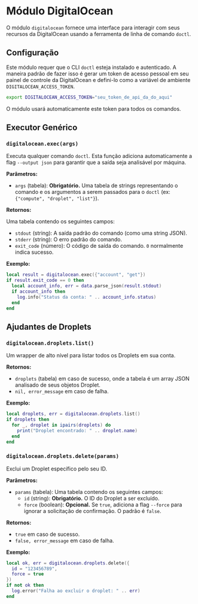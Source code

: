 # Módulo DigitalOcean

O módulo `digitalocean` fornece uma interface para interagir com seus recursos da DigitalOcean usando a ferramenta de linha de comando `doctl`.

## Configuração

Este módulo requer que o CLI `doctl` esteja instalado e autenticado. A maneira padrão de fazer isso é gerar um token de acesso pessoal em seu painel de controle da DigitalOcean e defini-lo como a variável de ambiente `DIGITALOCEAN_ACCESS_TOKEN`.

```bash
export DIGITALOCEAN_ACCESS_TOKEN="seu_token_de_api_da_do_aqui"
```

O módulo usará automaticamente este token para todos os comandos.

## Executor Genérico

### `digitalocean.exec(args)`

Executa qualquer comando `doctl`. Esta função adiciona automaticamente a flag `--output json` para garantir que a saída seja analisável por máquina.

**Parâmetros:**

- `args` (tabela): **Obrigatório.** Uma tabela de strings representando o comando e os argumentos a serem passados para o `doctl` (ex: `{"compute", "droplet", "list"}`).

**Retornos:**

Uma tabela contendo os seguintes campos:
- `stdout` (string): A saída padrão do comando (como uma string JSON).
- `stderr` (string): O erro padrão do comando.
- `exit_code` (número): O código de saída do comando. `0` normalmente indica sucesso.

**Exemplo:**

```lua
local result = digitalocean.exec({"account", "get"})
if result.exit_code == 0 then
  local account_info, err = data.parse_json(result.stdout)
  if account_info then
    log.info("Status da conta: " .. account_info.status)
  end
end
```

## Ajudantes de Droplets

### `digitalocean.droplets.list()`

Um wrapper de alto nível para listar todos os Droplets em sua conta.

**Retornos:**

- `droplets` (tabela) em caso de sucesso, onde a tabela é um array JSON analisado de seus objetos Droplet.
- `nil, error_message` em caso de falha.

**Exemplo:**

```lua
local droplets, err = digitalocean.droplets.list()
if droplets then
  for _, droplet in ipairs(droplets) do
    print("Droplet encontrado: " .. droplet.name)
  end
end
```

### `digitalocean.droplets.delete(params)`

Exclui um Droplet específico pelo seu ID.

**Parâmetros:**

- `params` (tabela): Uma tabela contendo os seguintes campos:
    - `id` (string): **Obrigatório.** O ID do Droplet a ser excluído.
    - `force` (boolean): **Opcional.** Se `true`, adiciona a flag `--force` para ignorar a solicitação de confirmação. O padrão é `false`.

**Retornos:**

- `true` em caso de sucesso.
- `false, error_message` em caso de falha.

**Exemplo:**

```lua
local ok, err = digitalocean.droplets.delete({
  id = "123456789",
  force = true
})
if not ok then
  log.error("Falha ao excluir o droplet: " .. err)
end
```
